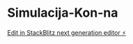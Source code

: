 # Simulacija-Kon-na

[Edit in StackBlitz next generation editor ⚡️](https://stackblitz.com/~/github.com/N-Stanic/Simulacija-Kon-na)